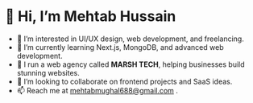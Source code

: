 # 👋 Hi, I’m Mehtab Hussain  

- 👀 I’m interested in UI/UX design, web development, and freelancing.  
- 🌱 I’m currently learning Next.js, MongoDB, and advanced web development.  
- 💼 I run a web agency called **MARSH TECH**, helping businesses build stunning websites.  
- 🤝 I’m looking to collaborate on frontend projects and SaaS ideas.  
- 📫 Reach me at mehtabmughal688@gmail.com .  

<!---
mehtabhussain12/mehtabhussain12 is a ✨ special ✨ repository because its `README.md` (this file) appears on your GitHub profile.
You can click the Preview link to take a look at your changes.
--->
